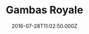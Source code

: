 ---
date: 2016-07-28T11:02:50.000Z
title: Gambas Royale
latitude: 46.555846434467064
longitude: 0.30418881243986234
category: checkin
---